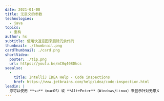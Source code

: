 ```yaml
---
date: 2021-01-08
title: 无意义的参数
technologies:
  - java
topics:
  - 重构
author: hs
subtitle: 使用快速意图来删除冗余代码
thumbnail: ./thumbnail.png
cardThumbnail: ./card.png
shortVideo:
  poster: ./tip.png
  url: https://youtu.be/mC0q408Dkcs
seealso:
  - 
    title: IntelliJ IDEA Help - Code inspections
    href: https://www.jetbrains.com/help/idea/code-inspection.html
leadin: |
  您可以使用 **⌥⏎**（macOS）或 **Alt+Enter**（Windows/Linux）来显示针对无意义参数的上下文操作。 然后您可以删除冗余的代码了。
---
```


